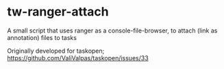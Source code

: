 # tw-ranger-attach
A small script that uses ranger as a console-file-browser, to attach (link as annotation) files to tasks

Originally developed for taskopen; https://github.com/ValiValpas/taskopen/issues/33
